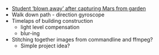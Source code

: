 * [Student ‘blown away’ after capturing Mars from garden](https://www.bbc.co.uk/news/av/uk-england-nottinghamshire-54798539)
* Walk down path - direction gyroscope
* Timelaps of building construction
    * light level compensation
    * blur-ing
* Stitching together images from commandline and ffmpeg?
    * Simple project idea?

